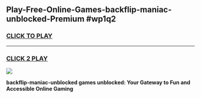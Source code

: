 
## Play-Free-Online-Games-backflip-maniac-unblocked-Premium #wp1q2
<h3>
<a href="https://premium.freeplayer.one?title=backflip-maniac-unblocked&ref=8M">CLICK TO PLAY</a></h3>
<hr>

<h3>
<a href="https://premium.freeplayer.one?title=backflip-maniac-unblocked&ref=8M">CLICK 2 PLAY</a>
  
</h3>

<a href="https://premium.freeplayer.one?title=backflip-maniac-unblocked&ref=8M"><img src="https://clearcache.store/games.png"></a>


**backflip-maniac-unblocked games unblocked: Your Gateway to Fun and Accessible Online Gaming**
